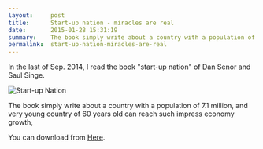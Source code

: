 ```yaml
---
layout:     post
title:      Start-up nation - miracles are real
date:       2015-01-28 15:31:19
summary:    The book simply write about a country with a population of 7.1 million...
permalink:	start-up-nation-miracles-are-real 
---
```


In the last of Sep. 2014, I read the book "start-up nation" of Dan Senor and Saul Singe.

![Start-up Nation](http://image.slidesharecdn.com/start-upnationbandich-130829025602-phpapp02/95/start-up-nation-quc-gia-khi-nghip-1-638.jpg?cb=1377763115)

The book simply write about a country with a population of 7.1 million, and very young country of 60 years old can reach such impress economy growth, 

You can download from [Here](https://drive.google.com/file/d/0B4ytlXBJDAWqUzlYUVNxdTBibjA/view?usp=sharing).


